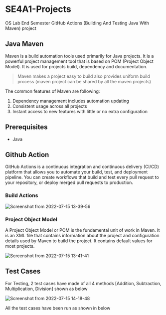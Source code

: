 # SE4A1-Projects
OS Lab End Semester GitHub Actions (Building And Testing Java With Maven) project

## Java Maven

Maven is a build automation tools used primarily for Java projects. It is a powerful project management tool that is based on POM (Project Object Model). It is used for projects build, dependency and documentation.
> Maven makes a project easy to build also provides uniform build process (maven project can be shared by all the maven projects)


The common features of Maven are following:

1. Dependency management includes automation updating
2. Consistent usage across all projects
3. Instant access to new features with little or no extra configuration

## Prerequisites

- Java

## Github Action
GitHub Actions is a continuous integration and continuous delivery (CI/CD) platform that allows you to automate your build, test, and deployment pipeline. You can create workflows that build and test every pull request to your repository, or deploy merged pull requests to production.

### Build Actions

![Screenshot from 2022-07-15 13-39-56](https://user-images.githubusercontent.com/80242957/179191706-39825f72-61d4-46fb-9182-baff5fabcace.png)


### Project Object Model
A Project Object Model or POM is the fundamental unit of work in Maven. It is an XML file that contains information about the project and configuration details used by Maven to build the project. It contains default values for most projects.

![Screenshot from 2022-07-15 13-41-41](https://user-images.githubusercontent.com/80242957/179192542-08aefb17-1642-4d18-ac2e-8238f142132c.png)


## Test Cases
For Testing, 2 test cases have made of all 4 methods [Addition, Subtraction, Multiplication, Division] shown as below

![Screenshot from 2022-07-15 14-18-48](https://user-images.githubusercontent.com/80242957/179194211-7216cc39-48ae-4315-867c-c561d5d47a5b.png)

All the test cases have been run as shown in below
